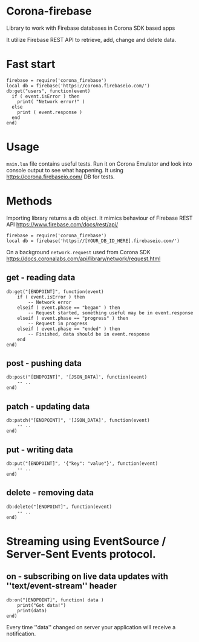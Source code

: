 # Corona-firebase

Library to work with Firebase databases in Corona SDK based apps

It utilize Firebase REST API to retrieve, add, change and delete data.

# Fast start

    firebase = require('corona_firebase')
    local db = firebase('https://corona.firebaseio.com/')
    db:get("users", function(event)
      if ( event.isError ) then
        print( "Network error!" )
      else
        print ( event.response )
      end
    end)

# Usage

``main.lua`` file contains useful tests. Run it on Corona Emulator and look
into console output to see what happening. It using https://corona.firebaseio.com/ DB for tests.


# Methods

Importing library returns a db object. It mimics behaviour of Firebase REST API https://www.firebase.com/docs/rest/api/

    firebase = require('corona_firebase')
    local db = firebase('https://[YOUR_DB_ID_HERE].firebaseio.com/')

On a background ``network.request`` used from Corona SDK https://docs.coronalabs.com/api/library/network/request.html

## get - reading data

    db:get("[ENDPOINT]", function(event)
    	if ( event.isError ) then
            -- Network error
        elseif ( event.phase == "began" ) then
            -- Request started, something useful may be in event.response
        elseif ( event.phase == "progress" ) then
            -- Request in progress
        elseif ( event.phase == "ended" ) then
            -- Finished, data should be in event.response
        end
    end)

## post - pushing data

    db:post("[ENDPOINT]", '[JSON_DATA]', function(event)
        -- ..
    end)

## patch - updating data

    db:patch("[ENDPOINT]", '[JSON_DATA]', function(event)
        -- ..
    end)

## put - writing data

    db:put("[ENDPOINT]", '{"key": "value"}', function(event)
    	-- ..
    end)

## delete - removing data

    db:delete("[ENDPOINT]", function(event)
    	-- ..
    end)

# Streaming using EventSource / Server-Sent Events protocol.

## on - subscribing on live data updates with ''text/event-stream'' header

    db:on("[ENDPOINT]", function( data )
        print("Got data!")
        print(data)
    end)

Every time ''data'' changed on server your application will receive a
notification.